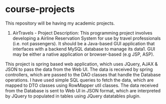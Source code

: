 # course-projects


This repository will be having my academic projects.


1. AirTravels - 
Project Description: 
This programming project involves developing a Airline Reservation System for use by travel professionals (i.e. not passengers). It should be a Java-based GUI application that interfaces with a backend MySQL database to manage its data1. GUI may be either a native application or browser-based (e.g JSP, ASP).

This project is spring based web application, which uses JQuery, AJAX & JSON to pass the data from the Web UI. The data is received by spring controllers, which are passed to the DAO classes that handle the Database operations. I have used simple SQL queries to fetch the data, which are mapped to DTO classes using RowMapper util classes. The data received from the Database is sent to Web UI in JSON format, which are interpreted by JQuery to populated in tables using JQuery datatables plugin.
